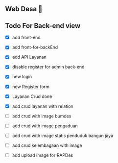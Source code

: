 ## Web Desa :tada:

## Todo For Back-end view
* [x] add front-end
* [x] add front-for-backEnd
* [x] add API Layanan
* [x] disable register for admin back-end
* [x] new login
* [x] new Register form
* [x] Layanan Crud done
* [x] add crud layanan with relation
* [ ] add crud with image bumdes
* [ ] add crud with image pengaduan
* [ ] add crud with image statis penduduk bangun jaya
* [ ] add crud kelembagaan with image
* [ ] add upload image for RAPDes


